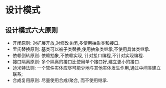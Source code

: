 # 设计模式

## 设计模式六大原则

* 开闭原则: 对扩展开放,对修改关闭,多使用抽象类和接口.
* 里氏替换原则: 基类可以被子类替换,使用抽象类继承,不使用具体类继承.
* 依赖倒转原则: 依赖抽象,不依赖实现, 针对接口编程,不针对实现编程.
* 接口隔离原则: 多个隔离的接口比使用单个接口好,建立更小的接口.
* 迪米特法则: 一个软件实体应尽可能少地与其他实体发生作用,通过中间类建立联系;
* 合成复用原则: 尽量使用合成/聚合, 而不使用继承.

